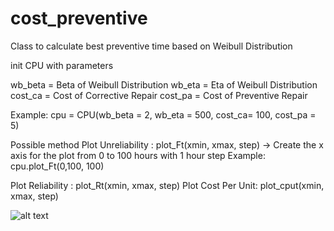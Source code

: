 # cost_preventive
Class to calculate best preventive time based on Weibull Distribution

 init CPU with parameters
 
 wb_beta = Beta of Weibull Distribution
 wb_eta = Eta of Weibull Distribution
 cost_ca = Cost of Corrective Repair
 cost_pa = Cost of Preventive Repair
 
 Example: cpu = CPU(wb_beta = 2, wb_eta = 500, cost_ca= 100, cost_pa = 5)
 
 Possible method
 Plot Unreliability : plot_Ft(xmin, xmax, step) -> Create the x axis for the plot from 0 to 100 hours with 1 hour step
 Example: cpu.plot_Ft(0,100, 100)
 
 Plot Reliability : plot_Rt(xmin, xmax, step)
 Plot Cost Per Unit: plot_cput(xmin, xmax, step)
 
![alt text](https://github.com/KTCrisis/cost_preventive/cost_per_unit.png)
